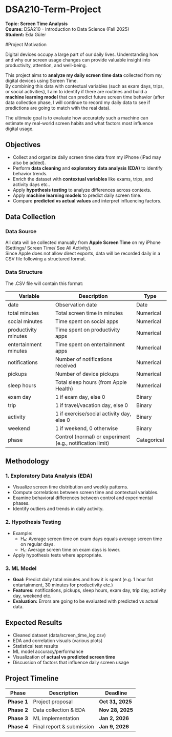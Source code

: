 # DSA210-Term-Project
**Topic:** **Screen Time Analysis**  
**Course:** DSA210 - Introduction to Data Science (Fall 2025)  
**Student:** Eda Güler

#Project Motivation

Digital devices occupy a large part of our daily lives. Understanding how and why our screen usage changes can provide valuable insight into productivity, attention, and well-being.  

This project aims to **analyze my daily screen time data** collected from my digital devices using Screen Time.  
By combining this data with contextual variables (such as exam days, trips, or social activities), I aim to identify if there are routines and build a **machine learning model** that can predict future screen time behavior (after data collection phase, I will continue to record my daily data to see if predictions are going to match with the real data).

The ultimate goal is to evaluate how accurately such a machine can estimate my real-world screen habits and what factors most influence digital usage.

## Objectives   
- Collect and organize daily screen time data from my iPhone (iPad may also be added).  
- Perform **data cleaning** and **exploratory data analysis (EDA)** to identify behavior trends.  
- Enrich the dataset with **contextual variables** like exams, trips, and activity days etc..  
- Apply **hypothesis testing** to analyze differences across contexts.  
- Apply **machine learning models** to predict daily screen time.  
- Compare **predicted vs actual values** and interpret influencing factors.

## Data Collection  
### Data Source  
All data will be collected manually from **Apple Screen Time** on my iPhone (Settings/ Screen Time/ See All Activity).  
Since Apple does not allow direct exports, data will be recorded daily in a CSV file following a structured format. 

### Data Structure
The .CSV file will contain this format:

| Variable | Description | Type |
|-----------|-------------|------|
| date | Observation date | Date |
| total minutes | Total screen time in minutes | Numerical |
| social minutes | Time spent on social apps | Numerical |
| productivity minutes | Time spent on productivity apps | Numerical |
| entertainment minutes | Time spent on entertainment apps | Numerical |
| notifications | Number of notifications received | Numerical |
| pickups | Number of device pickups | Numerical |
| sleep hours | Total sleep hours (from Apple Health) | Numerical |
| exam day | 1 if exam day, else 0 | Binary |
| trip | 1 if travel/vacation day, else 0 | Binary |
| activity | 1 if exercise/social activity day, else 0 | Binary |
| weekend | 1 if weekend, 0 otherwise | Binary |
| phase | Control (normal) or experiment (e.g., notification limit) | Categorical |

## Methodology  
### 1. **Exploratory Data Analysis (EDA)**  
- Visualize screen time distribution and weekly patterns.  
- Compute correlations between screen time and contextual variables.  
- Examine behavioral differences between control and experimental phases.  
- Identify outliers and trends in daily activity.  

### 2. **Hypothesis Testing**  
- Example:  
  - H₀: Average screen time on exam days equals average screen time on regular days.  
  - H₁: Average screen time on exam days is lower.  
- Apply hypothesis tests where appropriate.

### 3. **ML Model**  
- **Goal:** Predict daily total minutes and how it is spent (e.g. 1 hour fot entartainment, 30 minutes for productivity etc.)
- **Features:** notifications, pickups, sleep hours, exam day, trip day, activity day, weekend etc.
- **Evaluation:**  Errors are going to be evaluated with predicted vs actual data.

## Expected Results  
- Cleaned dataset (data/screen_time_log.csv)  
- EDA and correlation visuals (various plots)  
- Statistical test results
- ML model accuracy/performance 
- Visualization of **actual vs predicted screen time**  
- Discussion of factors that influence daily screen usage  

## Project Timeline  
| Phase | Description | Deadline |
|-------|--------------|-----------|
| **Phase 1** | Project proposal | **Oct 31, 2025** |
| **Phase 2** | Data collection & EDA | **Nov 28, 2025** |
| **Phase 3** | ML implementation | **Jan 2, 2026** |
| **Phase 4** | Final report & submission | **Jan 9, 2026** |




  





